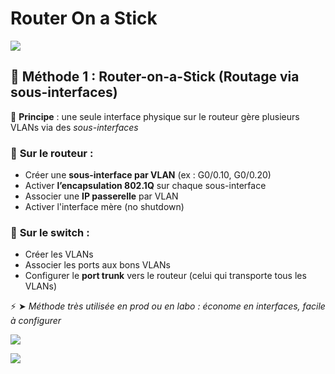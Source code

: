 # Router On a Stick

![](../../../media/Cours-Infrastructures-réseaux-Router-On-a-Stick-image1.png)

## **🧪 Méthode 1 : Router-on-a-Stick (Routage via sous-interfaces)**

🧵 **Principe** : une seule interface physique sur le routeur gère plusieurs VLANs via des *sous-interfaces*

### 🧰 **Sur le routeur** :

- Créer une **sous-interface par VLAN** (ex : G0/0.10, G0/0.20)
- Activer **l’encapsulation 802.1Q** sur chaque sous-interface
- Associer une **IP passerelle** par VLAN
- Activer l'interface mère (no shutdown)

### 🧰 **Sur le switch** :

- Créer les VLANs
- Associer les ports aux bons VLANs
- Configurer le **port trunk** vers le routeur (celui qui transporte tous les VLANs)

⚡ ➤ *Méthode très utilisée en prod ou en labo : économe en interfaces, facile à configurer*

![](../../../media/Cours-Infrastructures-réseaux-Router-On-a-Stick-image2.png)

![](../../../media/Cours-Infrastructures-réseaux-Router-On-a-Stick-image3.png)





